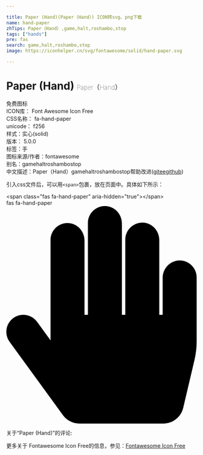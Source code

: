 ```yaml
---

title: Paper (Hand)(Paper（Hand）) ICON转svg、png下载
name: hand-paper
zhTips: Paper（Hand）,game,halt,roshambo,stop
tags: ["hands"]
pre: fas
search: game,halt,roshambo,stop
image: https://iconhelper.cn/svg/fontawesome/solid/hand-paper.svg

---
```


# Paper (Hand)  <small style="font-size: 60%;font-weight: 100">Paper（Hand）</small>


<div class="detail-page">
<p>
<span><span class="badge-success badge">免费图标</span> </span>
<br/>
<span>
ICON库：
<span class="badge-secondary badge">Font Awesome Icon Free</span> 
</span>
<br/>
<span>
CSS名称：
<span class="badge-secondary badge">fa-hand-paper</span> 
</span>
<br/>
<span>
unicode：
<span class="badge-secondary badge">f256</span> 
<copy-btn content='f256' btn-title=""></copy-btn>
<copy-btn :content='String.fromCodePoint(parseInt("f256", 16))' btn-title="复制U"></copy-btn>
</span><br/><span>样式：<span class="badge-light badge">实心(solid)</span></span>
<br/>
<span>
版本：
<span class="badge-secondary badge">5.0.0</span> 
</span><br/><span>标签：<span class="badge-light badge"><router-link to="/tags/hands.html">手</router-link></span></span>
<br/>
<span>图标来源/作者：<span class="badge-light badge">fontawesome</span></span> 
<br/>
<span>别名：<span class="badge-light badge">game</span><span class="badge-light badge">halt</span><span class="badge-light badge">roshambo</span><span class="badge-light badge">stop</span></span><br/><span class="zh-detail">中文描述：<span class="badge-primary badge">Paper（Hand）</span><span class="badge-primary badge">game</span><span class="badge-primary badge">halt</span><span class="badge-primary badge">roshambo</span><span class="badge-primary badge">stop</span><span class="help-link"><span>帮助改进</span>(<a href="https://gitee.com/liuwave/icon-helper/edit/master/json/fontawesome/solid/hand-paper.json" target="_blank" rel="noopener noreferrer">gitee</a><a href="https://github.com/liuwave/icon-helper/edit/master/json/fontawesome/solid/hand-paper.json" target="_blank" rel="noopener noreferrer">github</a></span>)</span><br/>
</p>
</div>
<div class="alert alert-dark">
  <i class="fas fa-hand-paper fa-xs"></i>
  <i class="fas fa-hand-paper fa-sm"></i>
  <i class="fas fa-hand-paper fa-lg"></i>
  <i class="fas fa-hand-paper fa-2x"></i>
  <i class="fas fa-hand-paper fa-3x"></i>
  <i class="fas fa-hand-paper fa-5x"></i>
  <i class="fas fa-hand-paper fa-7x"></i>
</div>
<div>
  <p>引入css文件后，可以用<code>&lt;span&gt;</code>包裹，放在页面中。具体如下所示：    
  </p>
  <div class="alert alert-primary" style="font-size: 14px">
    &lt;span class="fas fa-hand-paper" aria-hidden="true"&gt;&lt;/span&gt;
    <copy-btn content='<span class="fas fa-hand-paper" aria-hidden="true"></span>'></copy-btn>
  </div>
  <div class="alert alert-secondary">
    <i class="fas fa-hand-paper"
    style="font-size: 24px"
    aria-hidden="true"></i> fas fa-hand-paper
    <copy-btn content="fas fa-hand-paper" btn-title="复制图标名称"></copy-btn>
  </div>
</div>
<div id="svg" class="svg-wrap">
<svg xmlns="http://www.w3.org/2000/svg" viewBox="0 0 448 512"><path d="M408.781 128.007C386.356 127.578 368 146.36 368 168.79V256h-8V79.79c0-22.43-18.356-41.212-40.781-40.783C297.488 39.423 280 57.169 280 79v177h-8V40.79C272 18.36 253.644-.422 231.219.007 209.488.423 192 18.169 192 40v216h-8V80.79c0-22.43-18.356-41.212-40.781-40.783C121.488 40.423 104 58.169 104 80v235.992l-31.648-43.519c-12.993-17.866-38.009-21.817-55.877-8.823-17.865 12.994-21.815 38.01-8.822 55.877l125.601 172.705A48 48 0 0 0 172.073 512h197.59c22.274 0 41.622-15.324 46.724-37.006l26.508-112.66a192.011 192.011 0 0 0 5.104-43.975V168c.001-21.831-17.487-39.577-39.218-39.993z"/></svg>
</div>
<detail full-name='fa-hand-paper'></detail>
<div>
<p>关于“Paper (Hand)”的评论:</p>
</div>
<Vssue title="关于“Paper (Hand)”的评论" ></Vssue>    
<div><p>更多关于  Fontawesome Icon Free的信息，参见：<a target="_blank" href="https://iconhelper.cn/fontawesome.html">Fontawesome Icon Free</a>
</p></div>
